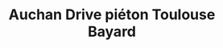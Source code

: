 ---
title: "Auchan Drive piéton Toulouse Bayard"
url: /toulouse/auchan-drive-pieton-toulouse-bayard/
shop: Außenstelle
---